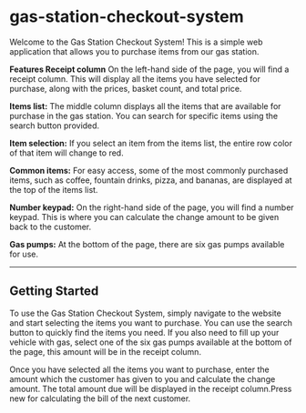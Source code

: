 # gas-station-checkout-system

Welcome to the Gas Station Checkout System!
This is a simple web application that allows you to purchase items from our gas station.

**Features Receipt column**
On the left-hand side of the page, you will find a receipt column. This will display all the items you have selected for purchase, along with the prices, basket count, and total price.


**Items list:**
The middle column displays all the items that are available for purchase in the gas station. You can search for specific items using the search button provided.

**Item selection:** If you select an item from the items list, the entire row color of that item will change to red.

**Common items:** For easy access, some of the most commonly purchased items, such as coffee, fountain drinks, pizza, and bananas, are displayed at the top of the items list.

**Number keypad:** On the right-hand side of the page, you will find a number keypad. This is where you can calculate the change amount to be given back to the customer.

**Gas pumps:** At the bottom of the page, there are six gas pumps available for use.


***
Getting Started
---
To use the Gas Station Checkout System, simply navigate to the website and start selecting the items you want to purchase. You can use the search button to quickly find the items you need. If you also need to fill up your vehicle with gas, select one of the six gas pumps available at the bottom of the page, this amount will be in the receipt column.

Once you have selected all the items you want to purchase, enter the amount which the customer has given to you and calculate the change amount. The total amount due will be displayed in the receipt column.Press new for calculating the bill of the next customer.

